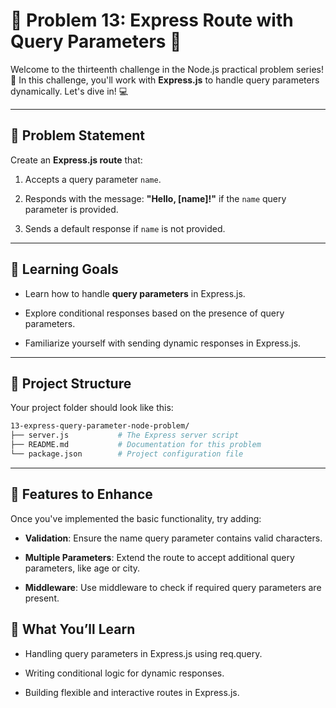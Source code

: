 # 🌟 Problem 13: Express Route with Query Parameters 🌟  

Welcome to the thirteenth challenge in the Node.js practical problem series! 🚀 In this challenge, you'll work with **Express.js** to handle query parameters dynamically. Let's dive in! 💻  

---

## 📝 Problem Statement  

Create an **Express.js route** that:  

1. Accepts a query parameter `name`.  

2. Responds with the message: **"Hello, [name]!"** if the `name` query parameter is provided.  

3. Sends a default response if `name` is not provided.  

---

## 🎯 Learning Goals  

- Learn how to handle **query parameters** in Express.js.  

- Explore conditional responses based on the presence of query parameters.  

- Familiarize yourself with sending dynamic responses in Express.js.  

---

## 📂 Project Structure  

Your project folder should look like this:  

```bash  
13-express-query-parameter-node-problem/  
├── server.js           # The Express server script  
├── README.md           # Documentation for this problem  
└── package.json        # Project configuration file  
```

---

## 🌟 Features to Enhance

Once you've implemented the basic functionality, try adding:

- **Validation**: Ensure the name query parameter contains valid characters.

- **Multiple Parameters**: Extend the route to accept additional query parameters, like age or city.

- **Middleware**: Use middleware to check if required query parameters are present.

## 🧠 What You’ll Learn

- Handling query parameters in Express.js using req.query.

- Writing conditional logic for dynamic responses.

- Building flexible and interactive routes in Express.js.

